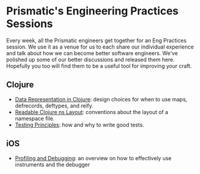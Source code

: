 Prismatic's Engineering Practices Sessions
=============
Every week, all the Prismatic engineers get together for an Eng Practices session.
We use it as a venue for us to each share our individual experience
and talk about how we can become better software engineers.
We've polished up some of our better discussions and released them here.
Hopefully you too will find them to be a useful tool for improving your craft.


## Clojure
- [Data Representation in Clojure](clojure/20130926-data-representation.md): design choices for when to use maps, defrecords, deftypes, and reify.
- [Readable Clojure ns Layout](clojure/20130927-ns-organization.md): conventions about the layout of a namespace file.
- [Testing Principles](clojure/20130821-testing-principles.md): how and why to write good tests.

## iOS
- [Profiling and Debugging](ios/20131009-profiling-using-instruments.md): an overview on how to effectively use instruments and the debugger
